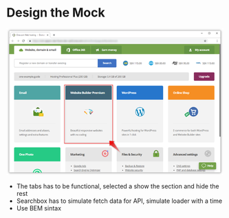 # Design the Mock

<div>
  <img src="https://raw.githubusercontent.com/mtorre4580/frontend-engineer-interviews/main/html%20%26%26%20css/challenge1/mock.png?token=ABP3FVOF66NG25LMORYEL6TABSSFO"
</div>

- The tabs has to be functional, selected a show the section and hide the rest
- Searchbox has to simulate fetch data for API, simulate loader with a time
- Use BEM sintax
